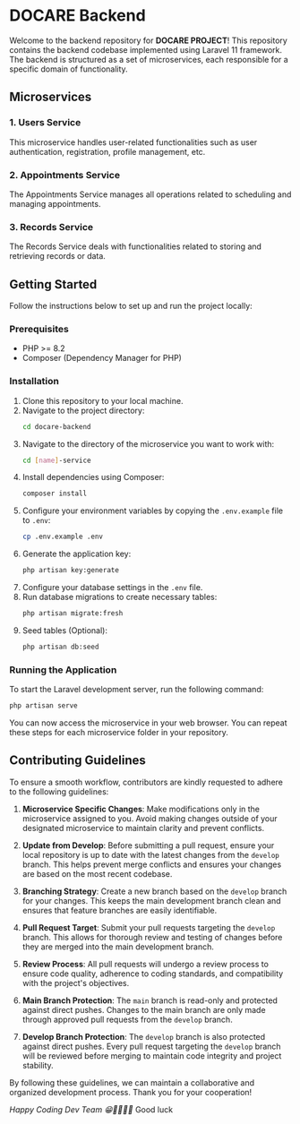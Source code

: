 # DOCARE Backend

Welcome to the backend repository for **DOCARE PROJECT**! This repository contains the backend codebase implemented using Laravel 11 framework. The backend is structured as a set of microservices, each responsible for a specific domain of functionality.

## Microservices

### 1. Users Service
This microservice handles user-related functionalities such as user authentication, registration, profile management, etc.

### 2. Appointments Service
The Appointments Service manages all operations related to scheduling and managing appointments.

### 3. Records Service
The Records Service deals with functionalities related to storing and retrieving records or data.

## Getting Started
Follow the instructions below to set up and run the project locally:

### Prerequisites
- PHP >= 8.2
- Composer (Dependency Manager for PHP)

### Installation
1. Clone this repository to your local machine.
2. Navigate to the project directory:
    ```bash
    cd docare-backend
    ```
3. Navigate to the directory of the microservice you want to work with: 
    ```bash
    cd [name]-service
    ```
4. Install dependencies using Composer:
    ```bash
    composer install
    ```
5. Configure your environment variables by copying the `.env.example` file to `.env`:
    ```bash
    cp .env.example .env
    ```
6. Generate the application key:
    ```bash
    php artisan key:generate
    ```
7. Configure your database settings in the `.env` file.
8. Run database migrations to create necessary tables:
    ```bash
    php artisan migrate:fresh
    ```
9. Seed tables (Optional):
    ```bash
    php artisan db:seed
    ```

### Running the Application
To start the Laravel development server, run the following command:
```bash
php artisan serve
```
You can now access the microservice in your web browser.
You can repeat these steps for each microservice folder in your repository.

## Contributing Guidelines

To ensure a smooth workflow, contributors are kindly requested to adhere to the following guidelines:

1. **Microservice Specific Changes**: Make modifications only in the microservice assigned to you. Avoid making changes outside of your designated microservice to maintain clarity and prevent conflicts.

2. **Update from Develop**: Before submitting a pull request, ensure your local repository is up to date with the latest changes from the `develop` branch. This helps prevent merge conflicts and ensures your changes are based on the most recent codebase.

3. **Branching Strategy**: Create a new branch based on the `develop` branch for your changes. This keeps the main development branch clean and ensures that feature branches are easily identifiable.

4. **Pull Request Target**: Submit your pull requests targeting the `develop` branch. This allows for thorough review and testing of changes before they are merged into the main development branch.

5. **Review Process**: All pull requests will undergo a review process to ensure code quality, adherence to coding standards, and compatibility with the project's objectives.

6. **Main Branch Protection**: The `main` branch is read-only and protected against direct pushes. Changes to the main branch are only made through approved pull requests from the `develop` branch.

7. **Develop Branch Protection**: The `develop` branch is also protected against direct pushes. Every pull request targeting the `develop` branch will be reviewed before merging to maintain code integrity and project stability.

By following these guidelines, we can maintain a collaborative and organized development process. Thank you for your cooperation!

*Happy Coding Dev Team 😁👩‍💻👨‍💻*
Good luck

